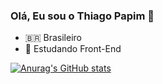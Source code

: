 ### Olá, Eu sou o Thiago Papim 👋

- 🇧🇷 Brasileiro
- 🎒 Estudando Front-End

[![Anurag's GitHub stats](https://github-readme-stats.vercel.app/api?username=thiago-papim)](https://github.com/anuraghazra/github-readme-stats)

